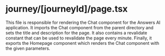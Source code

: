 
# journey/[journeyId]/page.tsx
This file is responsible for rendering the Chat component for the Answers AI application. It imports the Chat component from the parent directory and sets the title and description for the page. It also contains a revalidate constant that can be used to revalidate the page every minute. Finally, it exports the Homepage component which renders the Chat component with the given parameters.
